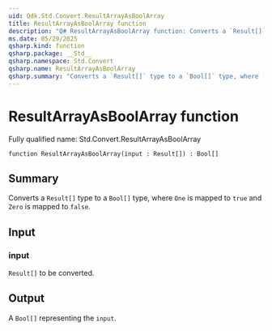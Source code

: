 ```yaml
---
uid: Qdk.Std.Convert.ResultArrayAsBoolArray
title: ResultArrayAsBoolArray function
description: "Q# ResultArrayAsBoolArray function: Converts a `Result[]` type to a `Bool[]` type, where `One` is mapped to `true` and `Zero` is mapped to `false`."
ms.date: 05/29/2025
qsharp.kind: function
qsharp.package: __Std__
qsharp.namespace: Std.Convert
qsharp.name: ResultArrayAsBoolArray
qsharp.summary: "Converts a `Result[]` type to a `Bool[]` type, where `One` is mapped to `true` and `Zero` is mapped to `false`."
---
```


# ResultArrayAsBoolArray function

Fully qualified name: Std.Convert.ResultArrayAsBoolArray

```qsharp
function ResultArrayAsBoolArray(input : Result[]) : Bool[]
```

## Summary
Converts a `Result[]` type to a `Bool[]` type, where `One`
is mapped to `true` and `Zero` is mapped to `false`.

## Input
### input
`Result[]` to be converted.

## Output
A `Bool[]` representing the `input`.
